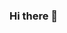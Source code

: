 ### Hi there 👋

<!--
**MileneRFerreira/MileneRFerreira** is a ✨ _special_ ✨ repository because its `README.md` (this file) appears on your GitHub profile.


- 🔭 I’m currently working on python full-stack jr position
- 🌱 I’m currently learning  ML, DL, NLP, Data Science and Cybersecurity path
- 👯 I’m looking to collaborate on machine learning projects of research or cybersecurity research 
- 🤔 I’m looking for help with cryptography
- 💬 Ask me about Computer Science and methods to speak different  idioms, like portuguese, english, spanish, italian and a little bit of japonese
- 📫 How to reach me: milenedarosaferreira@gmail.com 
- 😄 Pronouns: she/her
- ⚡ Fun fact: i can speak 4 different languagues

	[https://img.shields.io/badge/GitHub-100000?style=for-the-badge&logo=github&logoColor=white](https://www.linkedin.com/in/milene-r-ferreira-b837781a3)
